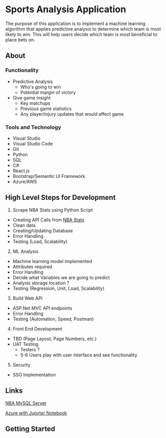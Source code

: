 # Sports Analysis Application  
The purpose of this application is to implement a machine learning algorithm that applies predictive analysis to determine which team is most likely to win. This will help users decide which team is most beneficial to place bets on.


## About 


### Functionality 
* Predictive Analysis
    * Who's going to win
    * Potential margin of victory
* Give game insight
    * Key matchups
    * Previous game statistics
    * Any player/injury updates that would affect game

### Tools and Technology
* Visual Studio 
* Visual Studio Code 
* Git 
* Python 
* SQL 
* C#
* React.js 
* Bootstrap/Semantic UI Framework 
* Azure/AWS
## High Level Steps for Development 
1. Scrape NBA Stats using Python Script
* Creating API Calls from [NBA Stats](https://www.nba.com/stats/) 
* Clean data 
* Creating/Updating Database 
* Error Handling  
* Testing (Load, Scalability)

2. ML Analysis 
* Machine learning model implemented 
* Attributes required
* Error Handling 
* Decide what Variables we are going to predict 
* Analysis storage location ?
* Testing (Regression, Unit, Load, Scalability)

3. Build Web API 
* ASP.Net MVC API endpoints 
* Error Handling 
* Testing (Automation, Speed, Postman)
4. Front End Development 
* TBD (Page Layout, Page Numbers, etc.)
* UAT Testing 
    * Testers ?
    * 5-6 Users play with user interface and see functionality     
5. Security 
* SSO Implementation 



## Links 

[NBA MySQL Server](https://medium.com/@jman4190/building-an-nba-mysql-database-with-python-c653fa15333c) 

[Azure with Jupyter Notebook](https://docs.microsoft.com/en-us/azure/machine-learning/how-to-run-jupyter-notebooks)
## Getting Started 